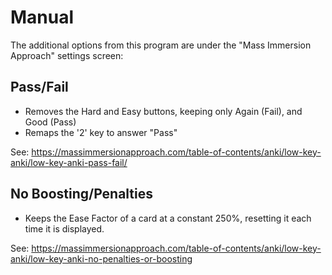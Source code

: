 # Manual

The additional options from this program are under the "Mass Immersion Approach" settings screen:

## Pass/Fail

* Removes the Hard and Easy buttons, keeping only Again (Fail), and Good (Pass)
* Remaps the '2' key to answer "Pass"

See: https://massimmersionapproach.com/table-of-contents/anki/low-key-anki/low-key-anki-pass-fail/

## No Boosting/Penalties

* Keeps the Ease Factor of a card at a constant 250%, resetting it each time it is displayed.

See: https://massimmersionapproach.com/table-of-contents/anki/low-key-anki/low-key-anki-no-penalties-or-boosting

